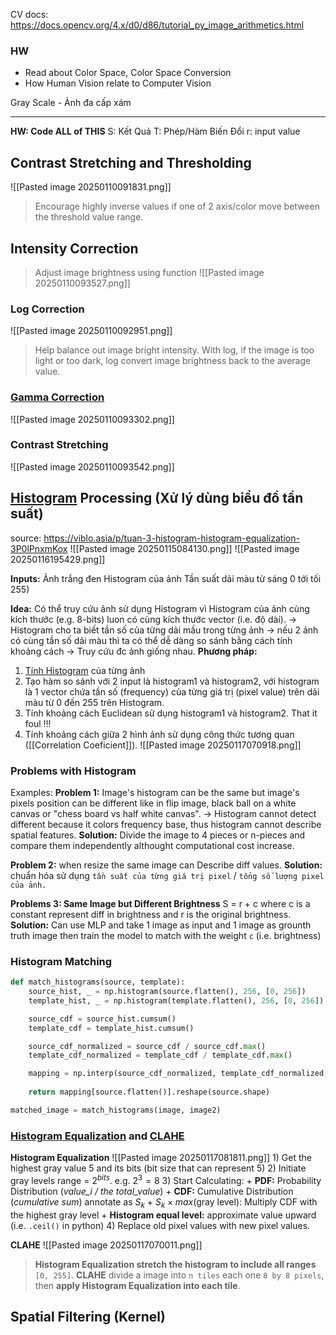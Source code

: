 CV docs: https://docs.opencv.org/4.x/d0/d86/tutorial_py_image_arithmetics.html

### HW
+ Read about Color Space, Color Space Conversion
+ How Human Vision relate to Computer Vision

Gray Scale - Ảnh đa cấp xám

---

**HW: Code ALL of THIS**
S: Kết Quả
T: Phép/Hàm Biến Đổi 
r: input value

## Contrast Stretching and Thresholding
![[Pasted image 20250110091831.png]]
>Encourage highly inverse values if one of 2 axis/color move between the threshold value range.   

## Intensity Correction
>Adjust image brightness using function 
![[Pasted image 20250110093527.png]]
### Log Correction
![[Pasted image 20250110092951.png]]
> Help balance out image bright intensity. With log, if the image is too light or too dark, log convert image brightness back to the average value.   

### [Gamma Correction](https://www.geeksforgeeks.org/python-intensity-transformation-operations-on-images/)
![[Pasted image 20250110093302.png]]

### Contrast Stretching
![[Pasted image 20250110093542.png]]

## [Histogram](https://medium.com/@khanhson0811/unlocking-image-enhancement-a-guide-to-histogram-processing-and-equalization-with-opencv-8db4477e6ba6) Processing (Xử lý dùng biểu đồ tần suất)
source: https://viblo.asia/p/tuan-3-histogram-histogram-equalization-3P0lPnxmKox
![[Pasted image 20250115084130.png]]
![[Pasted image 20250116195429.png]]

**Inputs:** Ảnh trắng đen 
	Histogram của ảnh Tần suất dải màu từ sáng 0 tới tối 255)

**Idea:** Có thể truy cứu ảnh sử dụng Histogram vì Histogram của ảnh cùng kích thước (e.g. 8-bits) luon có cùng kích thước vector (i.e. độ dài). 
-> Histogram cho ta biết tần số của từng dải mầu trong từng ảnh
-> nếu 2 ảnh có cùng tần số dải màu thì ta có thể dễ dàng so sánh bằng cách tính khoảng cách 
-> Truy cứu đc ảnh giống nhau.
**Phương pháp:**
1) [Tính Histogram](https://processing.org/examples/histogram.html) của từng ảnh
2) Tạo hàm so sánh với 2 input là histogram1 và histogram2, với histogram là 1 vector chứa tần số (frequency) của từng giá trị (pixel value) trên dải màu từ 0 đến 255 trên Histogram.
3) Tính khoảng cách Euclidean sử dụng histogram1 và histogram2. That it foul !!!
3) Tính khoảng cách giữa 2 hình ảnh sử dụng công thức tương quan ([[Correlation Coeficient]]). 
![[Pasted image 20250117070918.png]]



### Problems with Histogram
Examples:
**Problem 1:** Image's histogram can be the same but image's pixels position can be different like in flip image, black ball on a white canvas or "chess board vs half white canvas".
	-> Histogram cannot detect different because it colors frequency base, thus histogram cannot describe spatial features. 
**Solution:** Divide the image to 4 pieces or n-pieces and compare them independently althought computational cost increase.

**Problem 2:** when resize the same image can Describe diff values.
**Solution:** chuẩn hóa sử dụng `tần suất của từng giá trị pixel`  / `tổng số lượng pixel của ảnh.` 

**Problems 3: Same Image but Different Brightness**
 S = r + c where c is a constant represent diff in brightness and r is the original brightness.
**Solution:** Can use MLP and take 1 image as input and 1 image as grounth truth image then train the model to match with the weight `c` (i.e. brightness)

### Histogram Matching
```python
def match_histograms(source, template):
    source_hist, _ = np.histogram(source.flatten(), 256, [0, 256])
    template_hist, _ = np.histogram(template.flatten(), 256, [0, 256])

    source_cdf = source_hist.cumsum()
    template_cdf = template_hist.cumsum()

    source_cdf_normalized = source_cdf / source_cdf.max()
    template_cdf_normalized = template_cdf / template_cdf.max()

    mapping = np.interp(source_cdf_normalized, template_cdf_normalized, np.arange(256))
    
    return mapping[source.flatten()].reshape(source.shape)

matched_image = match_histograms(image, image2)
```

### [Histogram Equalization](https://docs.opencv.org/3.4/d4/d1b/tutorial_histogram_equalization.html) and [CLAHE](https://docs.opencv.org/4.x/d5/daf/tutorial_py_histogram_equalization.html)
**Histogram Equalization**
![[Pasted image 20250117081811.png]]
	1) Get the highest gray value 5 and its bits (bit size that can represent 5)
	2) Initiate gray levels range = $2^{bits}$. e.g. $2^3=8$
	3)  Start Calculating: 
	+ **PDF:** Probability Distribution (*value_i / the total_value*)
	+ **CDF:** Cumulative Distribution (*cumulative sum*) annotate as $S_{k}$
	+ $S_{k} \times max(\text{gray level})$: Multiply CDF with the highest gray level 
	+ **Histogram equal level:** approximate value upward (i.e. `.ceil()`  in python)
	4) Replace old pixel values with new pixel values.

**CLAHE**
![[Pasted image 20250117070011.png]]
> **Histogram Equalization stretch the histogram to include all ranges** `[0, 255]`. **CLAHE** divide a image into `n tiles` each one `8 by 8 pixels`, then **apply Histogram Equalization into each tile**. 

## Spatial Filtering (Kernel)


